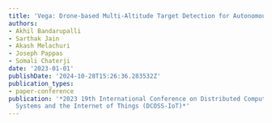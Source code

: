 ```yaml
---
title: 'Vega: Drone-based Multi-Altitude Target Detection for Autonomous Surveillance'
authors:
- Akhil Bandarupalli
- Sarthak Jain
- Akash Melachuri
- Joseph Pappas
- Somali Chaterji
date: '2023-01-01'
publishDate: '2024-10-28T15:26:36.283532Z'
publication_types:
- paper-conference
publication: '*2023 19th International Conference on Distributed Computing in Smart
  Systems and the Internet of Things (DCOSS-IoT)*'
---
```

